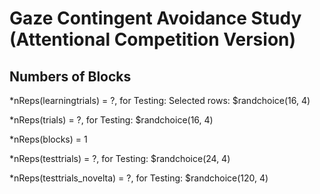 # Gaze Contingent Avoidance Study (Attentional Competition Version)

## Numbers of Blocks
*nReps(learningtrials) = ?, for Testing: Selected rows: $randchoice(16, 4)

*nReps(trials) = ?, for Testing: $randchoice(16, 4)

*nReps(blocks) = 1

*nReps(testtrials) = ?, for Testing: $randchoice(24, 4)

*nReps(testtrials_novelta) = ?, for Testing: $randchoice(120, 4)